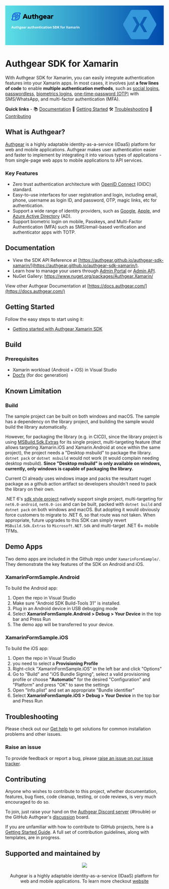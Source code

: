 <div align="center">

[![Authgear banner](./.github/assets/banner.png)](https://www.authgear.com/)

</div>

# Authgear SDK for Xamarin

With Authgear SDK for Xamarim, you can easily integrate authentication features into your Xamarin apps.
In most cases, it involves just **a few lines of code** to enable **multiple authentication methods**, such as [social logins](https://www.authgear.com/features/social-login), [passwordless](https://www.authgear.com/features/passwordless-authentication), [biometrics logins](https://www.authgear.com/features/biometric-authentication), [one-time-password (OTP)](https://www.authgear.com/features/whatsapp-otp) with SMS/WhatsApp, and multi-factor authentication (MFA).

**Quick links** - 📚 [Documentation](#documentation) 🏁 [Getting Started](#getting-started) 🛠️ [Troubleshooting](#troubleshooting)
👥 [Contributing](#troubleshooting)

## What is Authgear?

[Authgear](https://www.authgear.com/) is a highly adaptable identity-as-a-service (IDaaS) platform for web and mobile applications.
Authgear makes user authentication easier and faster to implement by integrating it into various types of applications - from single-page web apps to mobile applications to API services.

### Key Features

- Zero trust authentication architecture with [OpenID Connect](https://openid.net/developers/how-connect-works/) (OIDC) standard.
- Easy-to-use interfaces for user registration and login, including email, phone, username as login ID, and password, OTP, magic links, etc for authentication.
- Support a wide range of identity providers, such as [Google](https://developers.google.com/identity), [Apple](https://support.apple.com/en-gb/guide/deployment/depa64848f3a/web), and [Azure Active Directory](https://azure.microsoft.com/en-gb/products/active-directory/) (AD).
- Support biometric login on mobile, Passkeys, and Multi-Factor Authentication (MFA) such as SMS/email-based verification and authenticator apps with TOTP.

## Documentation

- View the SDK API Reference at [https://authgear.github.io/authgear-sdk-xamarin/](https://authgear.github.io/authgear-sdk-xamarin/).
- Learn how to manage your users through [Admin Portal](https://portal.authgear.com/) or [Admin API](https://docs.authgear.com/reference/apis/admin-api).
- NuGet Gallery: https://www.nuget.org/packages/Authgear.Xamarin/

View other Authgear Documentation at [https://docs.authgear.com/](https://docs.authgear.com/)

## Getting Started

Follow the easy steps to start using it:

- [Getting started with Authgear Xamarin SDK](https://docs.authgear.com/get-started/native-mobile-app/xamarin)

## Build

### Prerequisites

- Xamarin workload (Android + iOS) in Visual Studio
- [Docfx](https://dotnet.github.io/docfx/tutorial/docfx_getting_started.html) (for doc generation)

## Known Limitation

### Build

The sample project can be built on both windows and macOS. The sample has a dependency on the library project, and building the sample would build the library automatically.

However, for packaging the library (e.g. in CICD), since the library project is using [MSBuild.Sdk.Extras](https://github.com/novotnyllc/MSBuildSdkExtras) for its single project, multi-targeting feature (that allows targeting Xamarin.iOS and Xamarin.Android at once within the same project), the project needs a "Desktop msbuild" to package the library. `dotnet pack` or `dotnet msbuild` would not work (it would complain needing desktop msbuild). **Since "Desktop msbuild" is only available on windows, currently, only windows is capable of packaging the library.** 

Current CI already uses windows image and packs the resultant nuget package as a github action artifact so developers shouldn't need to pack the library on their own.

.NET 6's [sdk style project](https://docs.microsoft.com/en-us/dotnet/standard/frameworks) natively support single project, multi-targeting for `net6.0-android`, `net6.0-ios` and can be built, packed with `dotnet build` and `dotnet pack` on both windows and macOS. But adopting it would obviously force customers to migrate to .NET 6, so that route was not taken. When appropriate, future upgrades to this SDK can simply revert `MSBuild.Sdk.Extras` to `Microsoft.NET.Sdk` and multi-target .NET 6+ mobile TFMs.

## Demo Apps

Two demo apps are included in the Github repo under `XamarinFormSample/`. They demonstrate the key features of the SDK on Android and iOS.

### XamarinFormSample.Android

To build the Android app:

1. Open the repo in Visual Studio
1. Make sure "Android SDK Build-Tools 31" is installed.
1. Plug in an Android device in USB debugging mode
1. Select **XamarinFormSample.Android \> Debug \> Your Device** in the top bar and Press Run
1. The demo app will be transferred to your device.

### XamarinFormSample.iOS

To build the iOS app:

1. Open the repo in Visual Studio
1. you need to select a **Provisioning Profile**
1. Right-click "XamarinFormSample.iOS" in the left bar and click "Options"
1. Go to "Build" and "iOS Bundle Signing", select a valid provisioning profile or choose **"Automatic"** for the desired "Configuration" and "Platform" and press "OK" to save the settings
1. Open "Info.plist" and set an appropriate "Bundle identifier"
1. Select **XamarinFormSample.iOS \> Debug \> Your Device** in the top bar and Press Run

## Troubleshooting

Please check out our [Get help](https://github.com/orgs/authgear/discussions/categories/get-help) to get solutions for common installation problems and other issues.

### Raise an issue

To provide feedback or report a bug, please [raise an issue on our issue tracker](https://github.com/authgear/authgear-sdk-xamarin/issues).

## Contributing

Anyone who wishes to contribute to this project, whether documentation, features, bug fixes, code cleanup, testing, or code reviews, is very much encouraged to do so.

To join, just raise your hand on the [Authgear Discord server](https://discord.gg/Kdn5vcYwAS) (#trouble) or the GitHub Authgear's [discussion](https://github.com/orgs/authgear/discussions) board.

If you are unfamiliar with how to contribute to GitHub projects, here is a [Getting Started Guide](https://docs.github.com/en/get-started/quickstart/contributing-to-projects). A full set of contribution guidelines, along with templates, are in progress.

## Supported and maintained by

<div align="center">
  <a href="https://github.com/authgear"><img src="https://uploads-ssl.webflow.com/60658b46b03f0cf83ac1485d/619e6607eb647619cecee2cf_authgear-logo.svg" /></a>
</div>

<p align="center">
  Auhgear is a highly adaptable identity-as-a-service (IDaaS) platform for web and mobile applications. To learn more checkout <a href="https://www.authgear.com/">website</a>
</p>